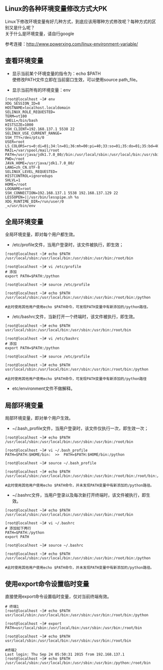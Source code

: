## Linux的各种环境变量修改方式大PK

Linux下修改环境变量有好几种方式，到底应该用哪种方式修改呢？每种方式的区别又是什么呢？   
关于什么是环境变量，请自行google  

参考连接：http://www.powerxing.com/linux-environment-variable/   


查看环境变量
-----------
- 显示当前某个环境变量的指令为：echo $PATH  
  使修改PATH文件立即在当前窗口生效，可以使用source path_file。  

- 显示当前所有的环境变量：env

```shell
[root@localhost ~]# env
XDG_SESSION_ID=8
HOSTNAME=localhost.localdomain
SELINUX_ROLE_REQUESTED=
TERM=vt100
SHELL=/bin/bash
HISTSIZE=1000
SSH_CLIENT=192.168.137.1 5538 22
SELINUX_USE_CURRENT_RANGE=
SSH_TTY=/dev/pts/0
USER=root
LS_COLORS=rs=0:di=01;34:ln=01;36:mh=00:pi=40;33:so=01;35:do=01;35:bd=40;33;01:cd=40;33;01:or=40;31;01:mi=01;05;37;41:su=37;41:sg=30;43:ca=30;41:tw=30;42:ow=34;42:st=37;44:ex=01;32:*.tar=01;31:*.tgz=01;31:*.arc=01;31:*.arj=01;31:*.taz=01;31:*.lha=01;31:*.lz4=01;31:*.lzh=01;31:*.lzma=01;31:*.tlz=01;31:*.txz=01;31:*.tzo=01;31:*.t7z=01;31:*.zip=01;31:*.z=01;31:*.Z=01;31:*.dz=01;31:*.gz=01;31:*.lrz=01;31:*.lz=01;31:*.lzo=01;31:*.xz=01;31:*.bz2=01;31:*.bz=01;31:*.tbz=01;31:*.tbz2=01;31:*.tz=01;31:*.deb=01;31:*.rpm=01;31:*.jar=01;31:*.war=01;31:*.ear=01;31:*.sar=01;31:*.rar=01;31:*.alz=01;31:*.ace=01;31:*.zoo=01;31:*.cpio=01;31:*.7z=01;31:*.rz=01;31:*.cab=01;31:*.jpg=01;35:*.jpeg=01;35:*.gif=01;35:*.bmp=01;35:*.pbm=01;35:*.pgm=01;35:*.ppm=01;35:*.tga=01;35:*.xbm=01;35:*.xpm=01;35:*.tif=01;35:*.tiff=01;35:*.png=01;35:*.svg=01;35:*.svgz=01;35:*.mng=01;35:*.pcx=01;35:*.mov=01;35:*.mpg=01;35:*.mpeg=01;35:*.m2v=01;35:*.mkv=01;35:*.webm=01;35:*.ogm=01;35:*.mp4=01;35:*.m4v=01;35:*.mp4v=01;35:*.vob=01;35:*.qt=01;35:*.nuv=01;35:*.wmv=01;35:*.asf=01;35:*.rm=01;35:*.rmvb=01;35:*.flc=01;35:*.avi=01;35:*.fli=01;35:*.flv=01;35:*.gl=01;35:*.dl=01;35:*.xcf=01;35:*.xwd=01;35:*.yuv=01;35:*.cgm=01;35:*.emf=01;35:*.axv=01;35:*.anx=01;35:*.ogv=01;35:*.ogx=01;35:*.aac=01;36:*.au=01;36:*.flac=01;36:*.mid=01;36:*.midi=01;36:*.mka=01;36:*.mp3=01;36:*.mpc=01;36:*.ogg=01;36:*.ra=01;36:*.wav=01;36:*.axa=01;36:*.oga=01;36:*.spx=01;36:*.xspf=01;36:
MAIL=/var/spool/mail/root
PATH=/usr/java/jdk1.7.0_80//bin:/usr/local/sbin:/usr/local/bin:/usr/sbin:/usr/bin:/root/bin:/python:/root/bin
PWD=/root
JAVA_HOME=/usr/java/jdk1.7.0_80/
LANG=zh_CN.UTF-8
SELINUX_LEVEL_REQUESTED=
HISTCONTROL=ignoredups
SHLVL=1
HOME=/root
LOGNAME=root
SSH_CONNECTION=192.168.137.1 5538 192.168.137.129 22
LESSOPEN=||/usr/bin/lesspipe.sh %s
XDG_RUNTIME_DIR=/run/user/0
_=/usr/bin/env
```


全局环境变量
-----------
全局环境变量，即对每个用户都生效。  



-  /etc/profile文件，当用户登录时，该文件被执行，即生效；

```shell
[root@localhost ~]# echo $PATH
/usr/local/sbin:/usr/local/bin:/usr/sbin:/usr/bin:/root/bin

[root@localhost ~]# vi /etc/profile
# 添加
export PATH=$PATH:/python

[root@localhost ~]# source /etc/profile

[root@localhost ~]# echo $PATH
/usr/local/sbin:/usr/local/bin:/usr/sbin:/usr/bin:/root/bin:/python

#此时使用其他用户使用echo $PATH命令，可发现PATH变量中有新添加的/python路径。
```


-  /etc/bashrc文件，当新打开一个终端时，该文件被执行，即生效。

```shell
[root@localhost ~]# echo $PATH
usr/local/sbin:/usr/local/bin:/usr/sbin:/usr/bin:/root/bin

[root@localhost ~]# vi /etc/bashrc
# 添加
export PATH=$PATH:/python

[root@localhost ~]# source /etc/profile

[root@localhost ~]# echo $PATH
usr/local/sbin:/usr/local/bin:/usr/sbin:/usr/bin:/root/bin:/python

#此时使用其他用户使用echo $PATH命令，可发现PATH变量中有新添加的/python路径
```


-  etc/environment文件不做解释。



局部环境变量
-----------
局部环境变量，即对单个用户生效。  


-  ~/.bash_profile文件，当用户登录时，该文件仅执行一次，即生效一次；

```shell
[root@localhost ~]# echo $PATH
/usr/local/sbin:/usr/local/bin:/usr/sbin:/usr/bin:/root/bin

[root@localhost ~]# vi ~/.bash_profile
PATH=$PATH:$HOME/bin:  >>  PATH=$PATH:$HOME/bin:/python

[root@localhost ~]# source ~/.bash_profile 

[root@localhost ~]# echo $PATH
/usr/local/sbin:/usr/local/bin:/usr/sbin:/usr/bin:/root/bin:/root/bin:/python

#此时使用其他用户使用echo $PATH命令，并未发现PATH变量中有新添加的/python路径。
```


-  ~/.bashrc文件，当用户登录以及每次新打开终端时，该文件被执行，即生效。  

```shell
[root@localhost ~]# echo $PATH
/usr/local/sbin:/usr/local/bin:/usr/sbin:/usr/bin:/root/bin

[root@localhost ~]# vi ~/.bashrc
# 添加如下两行
PATH=$PATH:/python
export PATH

[root@localhost ~]# source ~/.bashrc 

[root@localhost ~]# echo $PATH
/usr/local/sbin:/usr/local/bin:/usr/sbin:/usr/bin:/root/bin:/python

#此时使用其他用户使用echo $PATH命令，并未发现PATH变量中有新添加的/python路径。
```


使用export命令设置临时变量
------------------------
直接使用export命令设置临时变量，仅对当前终端有效。

```shell
# 终端1
[root@localhost ~]# echo $PATH
usr/local/sbin:/usr/local/bin:/usr/sbin:/usr/bin:/root/bin:/python

[root@localhost ~]# export PATH=usr/local/sbin:/usr/local/bin:/usr/sbin:/usr/bin:/root/bin

[root@localhost ~]# echo $PATH
usr/local/sbin:/usr/local/bin:/usr/sbin:/usr/bin:/root/bin

#终端2
Last login: Thu Sep 24 05:50:31 2015 from 192.168.137.1
[root@localhost ~]# echo $PATH
/usr/local/sbin:/usr/local/bin:/usr/sbin:/usr/bin:/python:/root/bin
```